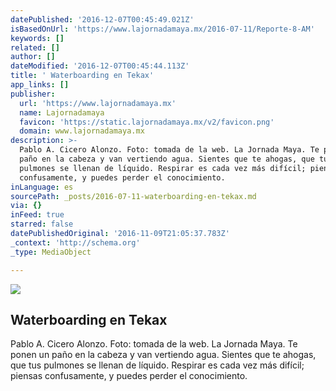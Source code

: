 ```yaml
---
datePublished: '2016-12-07T00:45:49.021Z'
isBasedOnUrl: 'https://www.lajornadamaya.mx/2016-07-11/Reporte-8-AM'
keywords: []
related: []
author: []
dateModified: '2016-12-07T00:45:44.113Z'
title: ' Waterboarding en Tekax'
app_links: []
publisher:
  url: 'https://www.lajornadamaya.mx'
  name: Lajornadamaya
  favicon: 'https://static.lajornadamaya.mx/v2/favicon.png'
  domain: www.lajornadamaya.mx
description: >-
  Pablo A. Cicero Alonzo. Foto: tomada de la web. La Jornada Maya. Te ponen un
  paño en la cabeza y van vertiendo agua. Sientes que te ahogas, que tus
  pulmones se llenan de líquido. Respirar es cada vez más difícil; piensas
  confusamente, y puedes perder el conocimiento.
inLanguage: es
sourcePath: _posts/2016-07-11-waterboarding-en-tekax.md
via: {}
inFeed: true
starred: false
datePublishedOriginal: '2016-11-09T21:05:37.783Z'
_context: 'http://schema.org'
_type: MediaObject

---
```

<article style=""><img src="https://img.lajornadamaya.mx/32/y1agbzo59aan_640-414-cover" /><h1> Waterboarding en Tekax</h1><p>Pablo A. Cicero Alonzo. Foto: tomada de la web. La Jornada Maya. Te ponen un paño en la cabeza y van vertiendo agua. Sientes que te ahogas, que tus pulmones se llenan de líquido. Respirar es cada vez más difícil; piensas confusamente, y puedes perder el conocimiento.</p></article>